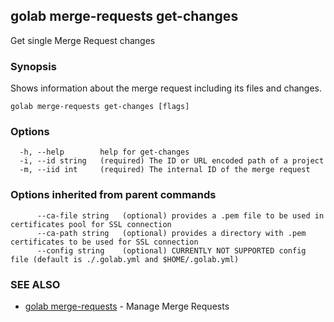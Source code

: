 ## golab merge-requests get-changes

Get single Merge Request changes

### Synopsis


Shows information about the merge request including its files and changes.

```
golab merge-requests get-changes [flags]
```

### Options

```
  -h, --help        help for get-changes
  -i, --id string   (required) The ID or URL encoded path of a project
  -m, --iid int     (required) The internal ID of the merge request
```

### Options inherited from parent commands

```
      --ca-file string   (optional) provides a .pem file to be used in certificates pool for SSL connection
      --ca-path string   (optional) provides a directory with .pem certificates to be used for SSL connection
      --config string    (optional) CURRENTLY NOT SUPPORTED config file (default is ./.golab.yml and $HOME/.golab.yml)
```

### SEE ALSO
* [golab merge-requests](golab_merge-requests.md)	 - Manage Merge Requests

